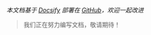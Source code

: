 *本文档基于 [Docsify](https://docsify.js.org) 部署在 [GitHub](https://github.com/cyanzhong/docs.taio.app)，欢迎一起改进*

> 我们正在努力编写文档，敬请期待！